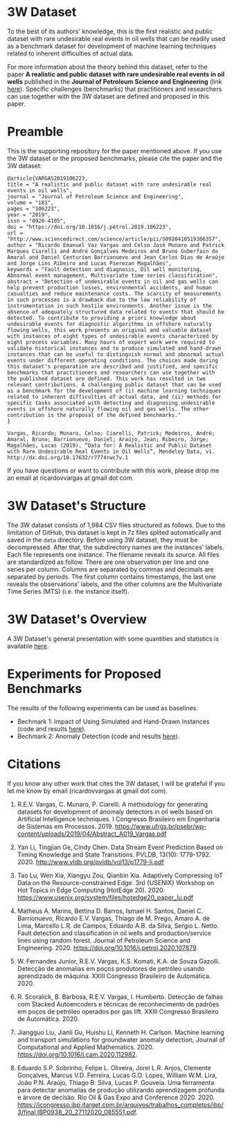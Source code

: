 # 3W Dataset

To the best of its authors' knowledge, this is the first realistic and public dataset with rare undesirable real events in oil wells that can be readily used as a benchmark dataset for development of machine learning techniques related to inherent difficulties of actual data.

For more information about the theory behind this dataset, refer to the paper **A realistic and public dataset with rare undesirable real events in oil wells** published in the **Journal of Petroleum Science and Engineering** (link [here](https://doi.org/10.1016/j.petrol.2019.106223)). Specific challenges (benchmarks) that practitioners and researchers can use together with the 3W dataset are defined and proposed in this paper.

# Preamble

This is the supporting repository for the paper mentioned above. If you use the 3W dataset or the proposed benchmarks, please cite the paper and the 3W dataset:
```
@article{VARGAS2019106223,
title = "A realistic and public dataset with rare undesirable real events in oil wells",
journal = "Journal of Petroleum Science and Engineering",
volume = "181",
pages = "106223",
year = "2019",
issn = "0920-4105",
doi = "https://doi.org/10.1016/j.petrol.2019.106223",
url = "http://www.sciencedirect.com/science/article/pii/S0920410519306357",
author = "Ricardo Emanuel Vaz Vargas and Celso José Munaro and Patrick Marques Ciarelli and André Gonçalves Medeiros and Bruno Guberfain do Amaral and Daniel Centurion Barrionuevo and Jean Carlos Dias de Araújo and Jorge Lins Ribeiro and Lucas Pierezan Magalhães",
keywords = "Fault detection and diagnosis, Oil well monitoring, Abnormal event management, Multivariate time series classification",
abstract = "Detection of undesirable events in oil and gas wells can help prevent production losses, environmental accidents, and human casualties and reduce maintenance costs. The scarcity of measurements in such processes is a drawback due to the low reliability of instrumentation in such hostile environments. Another issue is the absence of adequately structured data related to events that should be detected. To contribute to providing a priori knowledge about undesirable events for diagnostic algorithms in offshore naturally flowing wells, this work presents an original and valuable dataset with instances of eight types of undesirable events characterized by eight process variables. Many hours of expert work were required to validate historical instances and to produce simulated and hand-drawn instances that can be useful to distinguish normal and abnormal actual events under different operating conditions. The choices made during this dataset's preparation are described and justified, and specific benchmarks that practitioners and researchers can use together with the published dataset are defined. This work has resulted in two relevant contributions. A challenging public dataset that can be used as a benchmark for the development of (i) machine learning techniques related to inherent difficulties of actual data, and (ii) methods for specific tasks associated with detecting and diagnosing undesirable events in offshore naturally flowing oil and gas wells. The other contribution is the proposal of the defined benchmarks."
}
```
```
Vargas, Ricardo; Munaro, Celso; Ciarelli, Patrick; Medeiros, André; Amaral, Bruno; Barrionuevo, Daniel; Araújo, Jean; Ribeiro, Jorge; Magalhães, Lucas (2019), “Data for: A Realistic and Public Dataset with Rare Undesirable Real Events in Oil Wells”, Mendeley Data, v1. http://dx.doi.org/10.17632/r7774rwc7v.1 
```

If you have questions or want to contribute with this work, please drop me an email at ricardovvargas at gmail dot com.

# 3W Dataset's Structure

The 3W dataset consists of 1,984 CSV files structured as follows. Due to the limitation of GitHub, this dataset is kept in 7z files splited automatically and saved in the `data` directory. Before using 3W dataset, they must be decompressed. After that, the subdirectory names are the instances' labels. Each file represents one instance. The filename reveals its source. All files are standardized as follow. There are one observation per line and one series per column. Columns are separated by commas and decimals are separated by periods. The first column contains timestamps, the last one reveals the observations' labels, and the other columns are the Multivariate Time Series (MTS) (i.e. the instance itself).

# 3W Dataset's Overview

A 3W Dataset's general presentation with some quantities and statistics is available [here](overview.ipynb).

# Experiments for Proposed Benchmarks

The results of the following experiments can be used as baselines. 

- Bechmark 1: Impact of Using Simulated and Hand-Drawn Instances (code and results [here](demo_1_benchmark_impact_of_using_simulated_and_hand-drawn_instances.ipynb)).
- Bechmark 2: Anomaly Detection (code and results [here](demo_2_benchmark_anomaly_detection.ipynb)).

# Citations

If you know any other work that cites the 3W dataset, I will be grateful if you let me know by email (ricardovvargas at gmail dot com).

1) R.E.V. Vargas, C. Munaro, P. Ciarelli. A methodology for generating datasets for development of anomaly detectors in oil wells based on Artificial Intelligence techniques. I Congresso Brasileiro em Engenharia de Sistemas em Processos. 2019. https://www.ufrgs.br/psebr/wp-content/uploads/2019/04/Abstract_A019_Vargas.pdf

2) Yan Li, Tingjian Ge, Cindy Chen. Data Stream Event Prediction Based on Timing Knowledge and State Transitions. PVLDB, 13(10): 1779-1792. 2020. http://www.vldb.org/pvldb/vol13/p1779-li.pdf

3) Tao Lu, Wen Xia, Xiangyu Zou, Qianbin Xia. Adaptively Compressing IoT Data on the Resource-constrained Edge. 3rd {USENIX} Workshop on Hot Topics in Edge Computing (HotEdge 20). 2020. https://www.usenix.org/system/files/hotedge20_paper_lu.pdf

4) Matheus A. Marins, Bettina D. Barros, Ismael H. Santos, Daniel C. Barrionuevo, Ricardo E.V. Vargas, Thiago de M. Prego, Amaro A. de Lima, Marcello L.R. de Campos, Eduardo A.B. da Silva, Sergio L. Netto. Fault detection and classification in oil wells and production/service lines using random forest. Journal of Petroleum Science and Engineering. 2020. https://doi.org/10.1016/j.petrol.2020.107879.

5) W. Fernandes Junior, R.E.V. Vargas, K.S. Komati, K.A. de Souza Gazolli. Detecção de anomalias em poços produtores de petróleo usando aprendizado de máquina. XXIII Congresso Brasileiro de Automática. 2020. 

6) R. Scoralick, B. Barbosa, R.E.V. Vargas, I. Humberto. Detecção de falhas com Stacked Autoencoders e técnicas de reconhecimento de padrões em poços de petróleo operados por gas lift. XXIII Congresso Brasileiro de Automática. 2020. 

7) Jiangguo Liu, Jianli Gu, Huishu Li, Kenneth H. Carlson. Machine learning and transport simulations for groundwater anomaly detection,
Journal of Computational and Applied Mathematics. 2020. https://doi.org/10.1016/j.cam.2020.112982.

8) Eduardo S.P. Sobrinho, Felipe L. Oliveira, Jorel L.R. Anjos, Clemente Gonçalves, Marcus V.D. Ferreira, Lucas G.O. Lopes, William W.M. Lira, João P.N. Araújo, Thiago B. Silva, Lucas P. Gouveia. Uma ferramenta para detectar anomalias de produção utilizando aprendizagem profunda e árvore de decisão. Rio Oil & Gas Expo and Conference 2020. 2020. https://icongresso.ibp.itarget.com.br/arquivos/trabalhos_completos/ibp/3/final.IBP0938_20_27112020_085551.pdf.
